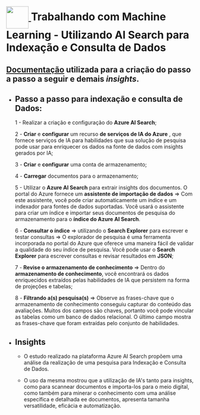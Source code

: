 <h1>
<a href="https://www.dio.me/">
     <img align="center" width="60px" src="https://hermes.dio.me/lab_projects/badges/87d332d0-5198-4a2f-b159-38c8c2976954.png">
</a>
Trabalhando com Machine Learning -  Utilizando AI Search para Indexação e Consulta de Dados
</h1>

## [Documentação](https://microsoftlearning.github.io/mslearn-ai-fundamentals/Instructions/Labs/11-ai-search.html) utilizada para a criação do passo a passo a seguir e demais ***insights***. 

- ## Passo a passo para indexação e consulta de Dados:

     1 - Realizar a criação e configuração do **Azure AI Search**;

     2 - **Criar** e **configurar** um recurso **de serviços de IA do Azure** , que fornece serviços de IA para habilidades que sua solução de pesquisa pode usar para enriquecer os dados na fonte de dados com insights gerados por IA;

     3 - **Criar** e **configurar** uma conta de armazenamento;

     4 - **Carregar** documentos para o armazenamento;

     5 - Utilizar o **Azure AI Search** para extrair insights dos documentos. O portal do Azure fornece um **assistente de importação de dados** => Com este assistente, você pode criar automaticamente um índice e um indexador para fontes de dados suportadas. Você usará o assistente para criar um índice e importar seus documentos de pesquisa do armazenamento para o **índice do Azure AI Search**.


     6 - **Consultar o índice** => utilizando o **Search Explorer** para escrever e testar consultas => O explorador de pesquisa é uma ferramenta incorporada no portal do Azure que oferece uma maneira fácil de validar a qualidade do seu índice de pesquisa. Você pode usar o **Search Explorer** para escrever consultas e revisar resultados em **JSON**;

     7 - **Revise o armazenamento de conhecimento** => Dentro do **armazenamento de conhecimento**, você encontrará os dados enriquecidos extraídos pelas habilidades de IA que persistem na forma de projeções e tabelas;

     8 - **Filtrando a(s) pesquisa(s)** => Observe as frases-chave que o armazenamento de conhecimento conseguiu capturar do conteúdo das avaliações. Muitos dos campos são chaves, portanto você pode vincular as tabelas como um banco de dados relacional. O último campo mostra as frases-chave que foram extraídas pelo conjunto de habilidades.


- ## Insights

     - O estudo realizado na plataforma Azure AI Search  propõem uma análise da realização de uma pesquisa para Indexação e Consulta de Dados. 
     
     - O uso da mesma mostrou que a utilização de IA's tanto para insights, como para scannear documentos e importa-los para o meio digital, como também para minerar o conhecimento com uma análise específica e detalhada ee documentos, apresenta tamanha versatilidade, eficácia e automatização.
